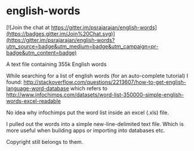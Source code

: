 english-words
=============

[![Join the chat at https://gitter.im/psrajarajan/english-words](https://badges.gitter.im/Join%20Chat.svg)](https://gitter.im/psrajarajan/english-words?utm_source=badge&utm_medium=badge&utm_campaign=pr-badge&utm_content=badge)

A text file containing 355k English words 

While searching for a list of english words (for an auto-complete tutorial)
I found: http://stackoverflow.com/questions/2213607/how-to-get-english-language-word-database which refers to http://www.infochimps.com/datasets/word-list-350000-simple-english-words-excel-readable 

No idea why infochimps put the word list inside an excel (.xls) file.

I pulled out the words into a simple new-line-delimited text file.
Which is more useful when building apps or importing into databases etc.

Copyright still belongs to them. 